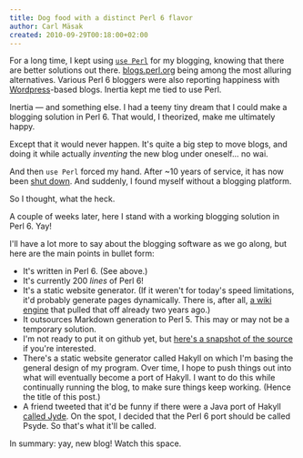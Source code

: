 ```yaml
---
title: Dog food with a distinct Perl 6 flavor
author: Carl Mäsak
created: 2010-09-29T00:18:00+02:00
---
```

For a long time, I kept using [`use Perl`](http://use.perl.org/~masak/journal) for my blogging, knowing that there are better solutions out there. [blogs.perl.org](http://blogs.perl.org/) being among the most alluring alternatives. Various Perl 6 bloggers were also reporting happiness with [Wordpress](http://wordpress.org/)-based blogs. Inertia kept me tied to use Perl.

Inertia &mdash; and something else. I had a teeny tiny dream that I could make a blogging solution in Perl 6. That would, I theorized, make me ultimately happy.

Except that it would never happen. It's quite a big step to move blogs, and doing it while actually *inventing* the new blog under oneself... no wai.

And then `use Perl` forced my hand. After ~10 years of service, it has now been [shut down](http://use.perl.org/article.pl?sid=10/09/08/2053239). And suddenly, I found myself without a blogging platform.

So I thought, what the heck.

A couple of weeks later, here I stand with a working blogging solution in Perl 6. Yay!

I'll have a lot more to say about the blogging software as we go along, but here are the main points in bullet form:

* It's written in Perl 6. (See above.)
* It's currently 200 *lines* of Perl 6!
* It's a static website generator. (If it weren't for today's speed limitations, it'd probably generate pages dynamically. There is, after all, [a wiki engine](http://november-wiki.org/) that pulled that off already two years ago.)
* It outsources Markdown generation to Perl 5. This may or may not be a temporary solution.
* I'm not ready to put it on github yet, but [here's a snapshot of the source](http://gist.github.com/601864) if you're interested.
* There's a static website generator called Hakyll on which I'm basing the general design of my program. Over time, I hope to push things out into what will eventually become a port of Hakyll. I want to do this while continually running the blog, to make sure things keep working. (Hence the title of this post.)
* A friend tweeted that it'd be funny if there were a Java port of Hakyll [called Jyde](http://en.wikipedia.org/wiki/Strange_Case_of_Dr_Jekyll_and_Mr_Hyde). On the spot, I decided that the Perl 6 port should be called Psyde. So that's what it'll be called.

In summary: yay, new blog! Watch this space.
